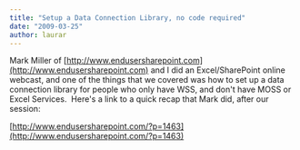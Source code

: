 ```yaml
---
title: "Setup a Data Connection Library, no code required"
date: "2009-03-25"
author: laurar
---
```


Mark Miller of [http://www.endusersharepoint.com](http://www.endusersharepoint.com) and I did an Excel/SharePoint online webcast, and one of the things that we covered was how to set up a data connection library for people who only have WSS, and don't have MOSS or Excel Services.  Here's a link to a quick recap that Mark did, after our session:

[http://www.endusersharepoint.com/?p=1463](http://www.endusersharepoint.com/?p=1463)
